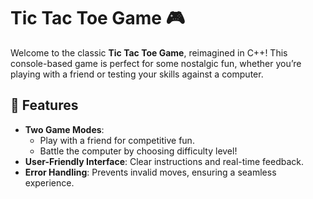 # Tic Tac Toe Game 🎮

Welcome to the classic **Tic Tac Toe Game**, reimagined in C++! This console-based game is perfect for some nostalgic fun, whether you’re playing with a friend or testing your skills against a computer.  

## 🚀 Features  
- **Two Game Modes**:  
  - Play with a friend for competitive fun.  
  - Battle the computer by choosing difficulty level!  
- **User-Friendly Interface**: Clear instructions and real-time feedback.  
- **Error Handling**: Prevents invalid moves, ensuring a seamless experience.  
